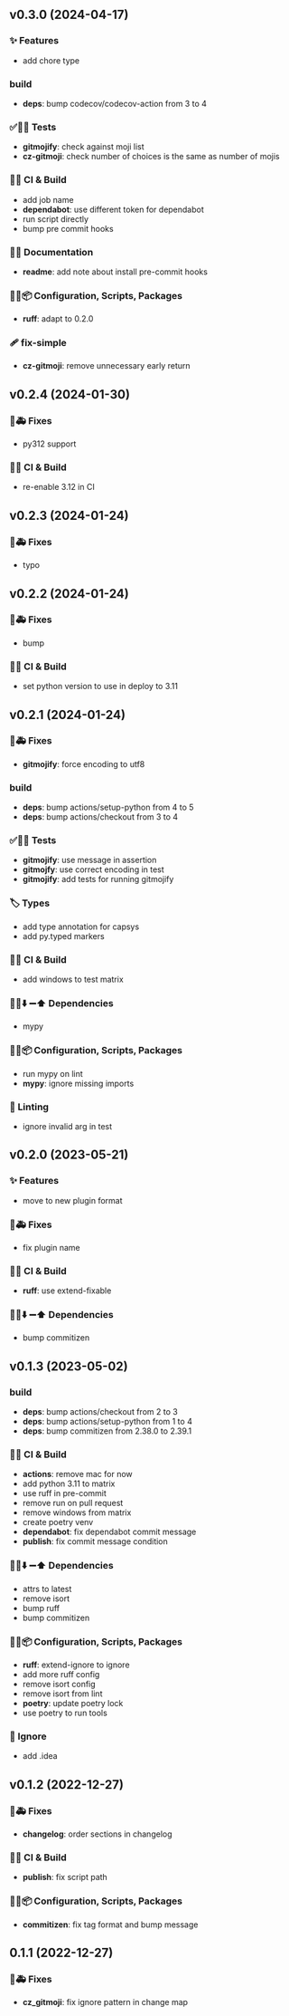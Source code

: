 ## v0.3.0 (2024-04-17)

### ✨ Features

- add chore type

### build

- **deps**: bump codecov/codecov-action from 3 to 4

### ✅🤡🧪 Tests

- **gitmojify**: check against moji list
- **cz-gitmoji**: check number of choices is the same as number of mojis

### 💚👷 CI & Build

- add job name
- **dependabot**: use different token for dependabot
- run script directly
- bump pre commit hooks

### 📝💡 Documentation

- **readme**: add note about install pre-commit hooks

### 🔧🔨📦️ Configuration, Scripts, Packages

- **ruff**: adapt to 0.2.0

### 🩹 fix-simple

- **cz-gitmoji**: remove unnecessary early return

## v0.2.4 (2024-01-30)

### 🐛🚑️ Fixes

- py312 support

### 💚👷 CI & Build

- re-enable 3.12 in CI

## v0.2.3 (2024-01-24)

### 🐛🚑️ Fixes

- typo

## v0.2.2 (2024-01-24)

### 🐛🚑️ Fixes

- bump

### 💚👷 CI & Build

- set python version to use in deploy to 3.11

## v0.2.1 (2024-01-24)

### 🐛🚑️ Fixes

- **gitmojify**: force encoding to utf8

### build

- **deps**: bump actions/setup-python from 4 to 5
- **deps**: bump actions/checkout from 3 to 4

### ✅🤡🧪 Tests

- **gitmojify**: use message in assertion
- **gitmojfy**: use correct encoding in test
- **gitmojify**: add tests for running gitmojify

### 🏷️ Types

- add type annotation for capsys
- add py.typed markers

### 💚👷 CI & Build

- add windows to test matrix

### 📌➕⬇️ ➖⬆️  Dependencies

- mypy

### 🔧🔨📦️ Configuration, Scripts, Packages

- run mypy on lint
- **mypy**: ignore missing imports

### 🚨 Linting

- ignore invalid arg in test

## v0.2.0 (2023-05-21)

### ✨ Features

- move to new plugin format

### 🐛🚑️ Fixes

- fix plugin name

### 💚👷 CI & Build

- **ruff**: use extend-fixable

### 📌➕⬇️ ➖⬆️  Dependencies

- bump commitizen

## v0.1.3 (2023-05-02)

### build

- **deps**: bump actions/checkout from 2 to 3
- **deps**: bump actions/setup-python from 1 to 4
- **deps**: bump commitizen from 2.38.0 to 2.39.1

### 💚👷 CI & Build

- **actions**: remove mac for now
- add python 3.11 to matrix
- use ruff in pre-commit
- remove run on pull request
- remove windows from matrix
- create poetry venv
- **dependabot**: fix dependabot commit message
- **publish**: fix commit message condition

### 📌➕⬇️ ➖⬆️  Dependencies

- attrs to latest
- remove isort
- bump ruff
- bump commitizen

### 🔧🔨📦️ Configuration, Scripts, Packages

- **ruff**: extend-ignore to ignore
- add more ruff config
- remove isort config
- remove isort from lint
- **poetry**: update poetry lock
- use poetry to run tools

### 🙈 Ignore

- add .idea

## v0.1.2 (2022-12-27)

### 🐛🚑️ Fixes

- **changelog**: order sections in changelog

### 💚👷 CI & Build

- **publish**: fix script path

### 🔧🔨📦️ Configuration, Scripts, Packages

- **commitizen**: fix tag format and bump message

## 0.1.1 (2022-12-27)

### 🐛🚑️ Fixes

- **cz_gitmoji**: fix ignore pattern in change map
